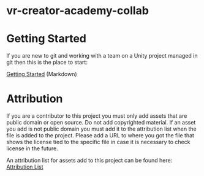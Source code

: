 # vr-creator-academy-collab

# Getting Started
If you are new to git and working with a team on a Unity project managed in git then this is the place to start: 

[Getting Started](https://github.com/VRCreatorAcademy/vr-creator-academy-collab/blob/main/Documentation/Contributing/GettingStarted.md) (Markdown)

# Attribution
If you are a contributor to this project you must only add assets that are public domain or open source.  Do not add 
copyrighted material.  If an asset you add is not public domain you must add it to the attribution list when the file 
is added to the project.  Please add a URL to where you got the file that shows the license tied to the specific file
in case it is necessary to check license in the future.

An attribution list for assets add to this project can be found here: [Attribution List](https://github.com/VRCreatorAcademy/vr-creator-academy-collab/blob/main/Documentation/Attribution/attribution.md)
